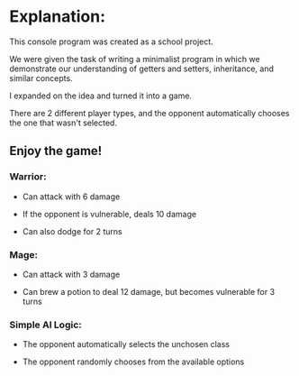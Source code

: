 <h1><strong>Explanation:</strong></h1>

This console program was created as a school project.

We were given the task of writing a minimalist program in which we demonstrate our understanding of getters and setters, inheritance, and similar concepts.

I expanded on the idea and turned it into a game.

There are 2 different player types, and the opponent automatically chooses the one that wasn't selected.

<h2>Enjoy the game!</h2> <h3>Warrior:</h3>

- Can attack with 6 damage

- If the opponent is vulnerable, deals 10 damage

- Can also dodge for 2 turns

<h3>Mage:</h3>

- Can attack with 3 damage

- Can brew a potion to deal 12 damage, but becomes vulnerable for 3 turns

<h3>Simple AI Logic:</h3>

- The opponent automatically selects the unchosen class

- The opponent randomly chooses from the available options
